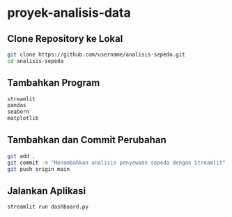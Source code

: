 # proyek-analisis-data
## Clone Repository ke Lokal
```bash
git clone https://github.com/username/analisis-sepeda.git
cd analisis-sepeda
```
## Tambahkan Program
```bash
streamlit
pandas
seaborn
matplotlib
```
## Tambahkan dan Commit Perubahan
```bash
git add .
git commit -m "Menambahkan analisis penyewaan sepeda dengan Streamlit"
git push origin main
```
## Jalankan Aplikasi
```bash
streamlit run dashboard.py
```
